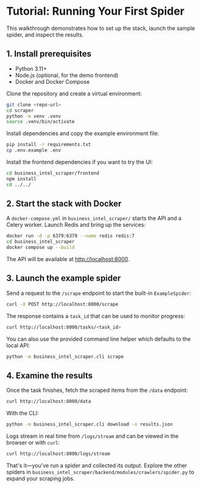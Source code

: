 # Tutorial: Running Your First Spider

This walkthrough demonstrates how to set up the stack, launch the sample spider, and inspect the results.

## 1. Install prerequisites

- Python 3.11+
- Node.js (optional, for the demo frontend)
- Docker and Docker Compose

Clone the repository and create a virtual environment:

```bash
git clone <repo-url>
cd scraper
python -m venv .venv
source .venv/bin/activate
```

Install dependencies and copy the example environment file:

```bash
pip install -r requirements.txt
cp .env.example .env
```

Install the frontend dependencies if you want to try the UI:

```bash
cd business_intel_scraper/frontend
npm install
cd ../../
```

## 2. Start the stack with Docker

A `docker-compose.yml` in `business_intel_scraper/` starts the API and a Celery worker. Launch Redis and bring up the services:

```bash
docker run -d -p 6379:6379 --name redis redis:7
cd business_intel_scraper
docker compose up --build
```

The API will be available at [http://localhost:8000](http://localhost:8000).

## 3. Launch the example spider

Send a request to the `/scrape` endpoint to start the built-in `ExampleSpider`:

```bash
curl -X POST http://localhost:8000/scrape
```

The response contains a `task_id` that can be used to monitor progress:

```bash
curl http://localhost:8000/tasks/<task_id>
```

You can also use the provided command line helper which defaults to the local API:

```bash
python -m business_intel_scraper.cli scrape
```

## 4. Examine the results

Once the task finishes, fetch the scraped items from the `/data` endpoint:

```bash
curl http://localhost:8000/data
```

With the CLI:

```bash
python -m business_intel_scraper.cli download -o results.json
```

Logs stream in real time from `/logs/stream` and can be viewed in the browser or with `curl`:

```bash
curl http://localhost:8000/logs/stream
```

That's it—you've run a spider and collected its output. Explore the other spiders in `business_intel_scraper/backend/modules/crawlers/spider.py` to expand your scraping jobs.
